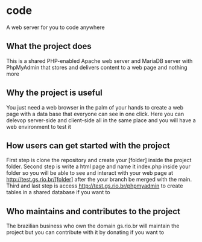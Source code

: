# code
A web server for you to code anywhere

## What the project does
This is a shared PHP-enabled Apache web server and MariaDB server with PhpMyAdmin that stores and delivers content to a web page and nothing more

## Why the project is useful
You just need a web browser in the palm of your hands to create a web page with a data base that everyone can see in one click. Here you can delevop server-side and client-side all in the same place and you will have a web environment to test it

## How users can get started with the project
First step is clone the repository and create your [folder] inside the project folder. Second step is write a html page and name it index.php inside your folder so you will be able to see and interact with your web page at http://test.gs.rio.br/[folder] after the your branch be merged with the main. Third and last step is access http://test.gs.rio.br/phpmyadmin to create tables in a shared database if you want to

## Who maintains and contributes to the project
The brazilian business who own the domain gs.rio.br will maintain the project but you can contribute with it by donating if you want to 

